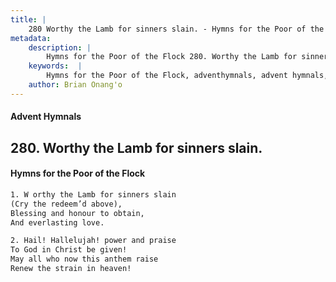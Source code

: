 ```yaml
---
title: |
    280 Worthy the Lamb for sinners slain. - Hymns for the Poor of the Flock
metadata:
    description: |
        Hymns for the Poor of the Flock 280. Worthy the Lamb for sinners slain.. W orthy the Lamb for sinners slain  (Cry the redeem’d above), Blessing and honour to obtain, And everlasting love. 
    keywords:  |
        Hymns for the Poor of the Flock, adventhymnals, advent hymnals, Worthy the Lamb for sinners slain., W orthy the Lamb for sinners slain , 
    author: Brian Onang'o
---
```


#### Advent Hymnals
## 280. Worthy the Lamb for sinners slain.
####  Hymns for the Poor of the Flock

```txt
1. W orthy the Lamb for sinners slain 
(Cry the redeem’d above),
Blessing and honour to obtain,
And everlasting love.

2. Hail! Hallelujah! power and praise 
To God in Christ be given!
May all who now this anthem raise 
Renew the strain in heaven!
```